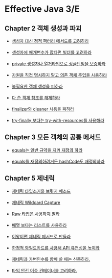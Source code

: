# Effective Java 3/E

## Chapter 2 객체 생성과 파괴

<ul>
    <li><a href="docs/item1.md">생성자 대신 정적 팩터리 메서드를 고려하라</a></li>
    <br>
    <li><a href="docs/item2.md">생성자에 매개변수가 많다면 빌더를 고려하라</a></li>
    <br>
    <li><a href="docs/item3.md">private 생성자나 열거타입으로 싱글턴임을 보증하라</a></li>
    <br>
    <li><a href="docs/item5.md">자원을 직접 명시하지 말고 의존 객체 주입을 사용하라</a></li>
    <br>
    <li><a href="docs/item6.md">불필요한 객체 생성을 피하라</a></li>
    <br>
    <li><a href="docs/item7.md">다 쓴 객체 참조를 해제하라</a></li>
    <br>
    <li><a href="docs/item8.md">finalizer와 cleaner 사용을 피하라</a></li>
    <br>
    <li><a href="https://devhc.tistory.com/16">try-finally 보다는 try-with-resources를 사용해라</a></li>
</ul>

## Chapter 3 모든 객체의 공통 메서드

<ul>
    <li><a href="docs/item10.md">equals는 일반 규약을 지켜 재정의 하라</a></li>
    <br>
    <li><a href="docs/item11.md">equals를 재정의하려거든 hashCode도 재정의하라</a></li>
</ul>


## Chapter 5 제네릭

<ul>
    <li><a href="docs/java_docs_type_erasure_with_bridge_method.md">제네릭 타입소거와 브릿지 메소드</a></li>
    <br>
    <li><a href="docs/java_capture_of.md">제네릭 Wildcard Capture</a></li>
    <br>
    <li><a href="docs/item26.md">Raw 타입은 사용하지 말라</a></li>
    <br>
    <li><a href="docs/item28.md">배열 보다는 리스트를 사용하라</a></li>
    <br>
    <li><a href="docs/item30.md">이왕이면 제네릭 메서드로 만들라</a></li>
    <br>
    <li><a href="docs/item31.md">한정적 와일드카드를 사용해 API 유연성을 높이라</a></li>
    <br>
    <li><a href="docs/item32.md">제네릭과 가변인수를 함께 쓸 때는 신중하라.</a></li>
    <br>
    <li><a href="docs/item33.md">타입 안전 이종 컨테이너를 고려하라.</a></li>
</ul>
